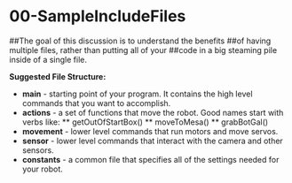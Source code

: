 # 00-SampleIncludeFiles
##The goal of this discussion is to understand the benefits 
##of having multiple files, rather than putting all of your
##code in a big steaming pile inside of a single file.

**Suggested File Structure:**
* **main** - starting point of your program.  It contains the high level commands 
that you want to accomplish.
* **actions** - a set of functions that move the robot.  Good names start with verbs like:
  ** getOutOfStartBox()
  ** moveToMesa()
  ** grabBotGal()
* **movement** - lower level commands that run motors and move servos.
* **sensor** - lower level commands that interact with the camera and other sensors.
* **constants** - a common file that specifies all of the settings needed for your robot.
